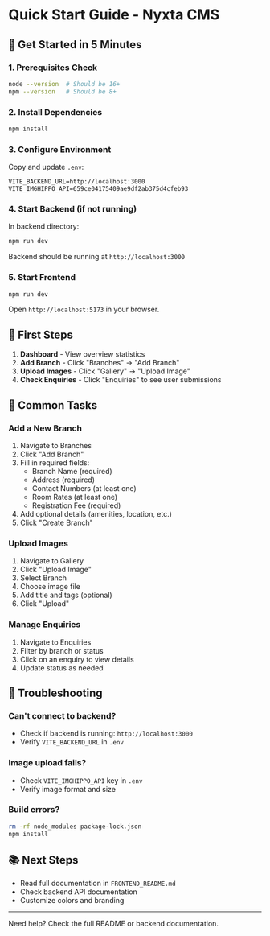 # Quick Start Guide - Nyxta CMS

## 🚀 Get Started in 5 Minutes

### 1. Prerequisites Check

```bash
node --version  # Should be 16+
npm --version   # Should be 8+
```

### 2. Install Dependencies

```bash
npm install
```

### 3. Configure Environment

Copy and update `.env`:

```env
VITE_BACKEND_URL=http://localhost:3000
VITE_IMGHIPPO_API=659ce04175409ae9df2ab375d4cfeb93
```

### 4. Start Backend (if not running)

In backend directory:
```bash
npm run dev
```

Backend should be running at `http://localhost:3000`

### 5. Start Frontend

```bash
npm run dev
```

Open `http://localhost:5173` in your browser.

## 📍 First Steps

1. **Dashboard** - View overview statistics
2. **Add Branch** - Click "Branches" → "Add Branch"
3. **Upload Images** - Click "Gallery" → "Upload Image"
4. **Check Enquiries** - Click "Enquiries" to see user submissions

## 🎯 Common Tasks

### Add a New Branch

1. Navigate to Branches
2. Click "Add Branch"
3. Fill in required fields:
   - Branch Name (required)
   - Address (required)
   - Contact Numbers (at least one)
   - Room Rates (at least one)
   - Registration Fee (required)
4. Add optional details (amenities, location, etc.)
5. Click "Create Branch"

### Upload Images

1. Navigate to Gallery
2. Click "Upload Image"
3. Select Branch
4. Choose image file
5. Add title and tags (optional)
6. Click "Upload"

### Manage Enquiries

1. Navigate to Enquiries
2. Filter by branch or status
3. Click on an enquiry to view details
4. Update status as needed

## 🔧 Troubleshooting

### Can't connect to backend?
- Check if backend is running: `http://localhost:3000`
- Verify `VITE_BACKEND_URL` in `.env`

### Image upload fails?
- Check `VITE_IMGHIPPO_API` key in `.env`
- Verify image format and size

### Build errors?
```bash
rm -rf node_modules package-lock.json
npm install
```

## 📚 Next Steps

- Read full documentation in `FRONTEND_README.md`
- Check backend API documentation
- Customize colors and branding

---

Need help? Check the full README or backend documentation.
